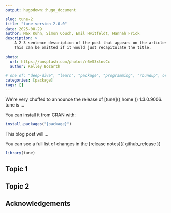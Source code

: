 ```yaml
---
output: hugodown::hugo_document

slug: tune-2
title: "tune version 2.0.0"
date: 2025-08-29
author: Max Kuhn, Simon Couch, Emil Hvitfeldt, Hannah Frick
description: >
    A 2-3 sentence description of the post that appears on the articles page.
    This can be omitted if it would just recapitulate the title.

photo:
  url: https://unsplash.com/photos/n6vS3xlnsCc
  author: Kelley Bozarth

# one of: "deep-dive", "learn", "package", "programming", "roundup", or "other"
categories: [package] 
tags: []
---
```


<!--
TODO:
* [ ] Look over / edit the post's title in the yaml
* [ ] Edit (or delete) the description; note this appears in the Twitter card
* [ ] Pick category and tags (see existing with `hugodown::tidy_show_meta()`)
* [ ] Find photo & update yaml metadata
* [ ] Create `thumbnail-sq.jpg`; height and width should be equal
* [ ] Create `thumbnail-wd.jpg`; width should be >5x height
* [ ] `hugodown::use_tidy_thumbnails()`
* [ ] Add intro sentence, e.g. the standard tagline for the package
* [ ] `usethis::use_tidy_thanks()`
-->

We're very chuffed to announce the release of [tune]({ home }) 1.3.0.9006. tune is ... 

You can install it from CRAN with:


``` r
install.packages("{package}")
```

This blog post will ...

You can see a full list of changes in the [release notes]({ github_release })


``` r
library(tune)
```

## Topic 1

## Topic 2

## Acknowledgements

